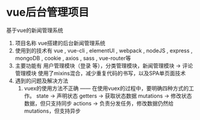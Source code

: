 # vue后台管理项目
基于vue的新闻管理系统

1. 项目名称
	vue搭建的后台新闻管理系统
2. 	使用到的技术有
	vue , vue-cli , elementUI , webpack , nodeJS , express ,  mongoDB , cookie , axios , sass , vue-router等
3.  主要功能有
	用户管理模块（登录 等），分类管理模块，新闻管理模块 -> 评论管理模块
	使用了mixins混合，减少重复代码的书写，以及SPA单页面技术
4.  遇到的问题及解决方法
	1)	vuex的使用方法不正确
		—— 在使用vuex的过程中，要明确四种方式的工作。
			state	->	声明状态
			getters	->	获取状态数据
			mutations ->	修改状态数据，但只支持同步
			actions	  ->	负责分发任务，修改数据仍然给mutations，但支持异步